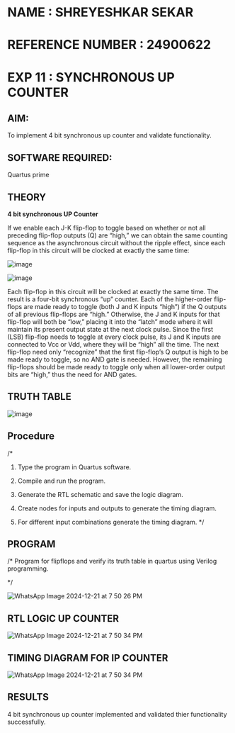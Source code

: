 # NAME : SHREYESHKAR SEKAR 
# REFERENCE NUMBER : 24900622


# EXP 11 : SYNCHRONOUS UP COUNTER

## AIM:

To implement 4 bit synchronous up counter and validate functionality.

## SOFTWARE REQUIRED:

Quartus prime

## THEORY

**4 bit synchronous UP Counter**

If we enable each J-K flip-flop to toggle based on whether or not all preceding flip-flop outputs (Q) are “high,” we can obtain the same counting sequence as the asynchronous circuit without the ripple effect, since each flip-flop in this circuit will be clocked at exactly the same time:

![image](https://github.com/naavaneetha/SYNCHRONOUS-UP-COUNTER/assets/154305477/d5db3fa0-e413-404c-b80e-b2f39d82e7e8)


![image](https://github.com/naavaneetha/SYNCHRONOUS-UP-COUNTER/assets/154305477/52cb61eb-d04b-442d-810c-31185a68410b)

Each flip-flop in this circuit will be clocked at exactly the same time.
The result is a four-bit synchronous “up” counter. Each of the higher-order flip-flops are made ready to toggle (both J and K inputs “high”) if the Q outputs of all previous flip-flops are “high.”
Otherwise, the J and K inputs for that flip-flop will both be “low,” placing it into the “latch” mode where it will maintain its present output state at the next clock pulse.
Since the first (LSB) flip-flop needs to toggle at every clock pulse, its J and K inputs are connected to Vcc or Vdd, where they will be “high” all the time.
The next flip-flop need only “recognize” that the first flip-flop’s Q output is high to be made ready to toggle, so no AND gate is needed.
However, the remaining flip-flops should be made ready to toggle only when all lower-order output bits are “high,” thus the need for AND gates.


## TRUTH TABLE

![image](https://github.com/user-attachments/assets/fbd484d6-72b8-48e8-b1fe-683faccd0f8c)




## Procedure

/* 

1.	Type the program in Quartus software.

2.	Compile and run the program.

3.	Generate the RTL schematic and save the logic diagram.

4.	Create nodes for inputs and outputs to generate the timing diagram.

5.	For different input combinations generate the timing diagram. */

## PROGRAM

/* Program for flipflops and verify its truth table in quartus using Verilog programming. 

*/

![WhatsApp Image 2024-12-21 at 7 50 26 PM](https://github.com/user-attachments/assets/e4881466-7ac6-4ab0-a230-a6cf88503fe3)


## RTL LOGIC UP COUNTER


![WhatsApp Image 2024-12-21 at 7 50 34 PM](https://github.com/user-attachments/assets/93983782-2f43-478c-92c6-177995df5309)


## TIMING DIAGRAM FOR IP COUNTER

![WhatsApp Image 2024-12-21 at 7 50 34 PM](https://github.com/user-attachments/assets/ad824078-b37a-41d7-bfdd-cb7c17a81ce2)




## RESULTS


4 bit synchronous up counter implemented and validated thier functionality successfully.

